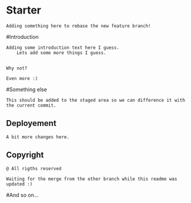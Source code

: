 # Starter

	Adding something here to rebase the new feature branch!


#Introduction

	Adding some introduction text here I guess.
		Lets add some more things I guess. 
	
	
	Why not?
	
	Even more :)
	
	


#Something else

	This should be added to the staged area so we can difference it with the current commit.

## Deployement

	A bit more changes here.

## Copyright 

	@ All rigths reserved
	
	Waiting for the merge from the other branch while this readme was updated :)
	

#And so on...